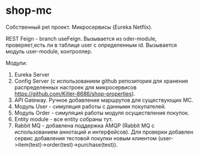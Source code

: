 # shop-mc

Собственный pet проект. 
Микросервисы (Eureka Netflix).

REST
Feign - branch useFeign. Вызывается из oder-module, проверяет,есть ли в таблице user  с определенным id. Вызывается модуль user-module, контроллер.


Модули:

1) Eureka Server
2) Config Server (с использованием github репозитория для хранения распределенных настроек для микросервисов https://github.com/Killer-8686/shop-properties).
3) API Gateway. Ручное добавление маршрутов для существующих МС.
4) Модуль User - симуляция работы с данными покупателей.
5) Модуль Order - симуляция работы модуля осуществления покупок.
6) Entity module - все entity собраны тут.
7) Rabbit MQ - добавлена поддержка AMQP (Rabbit MQ с использованием аннотаций и интерфейсов). Для проверки добавлен
            сервис добавления тестовой покупки новым клиентом (user->item(test)->order(test)->purchase(test)).
